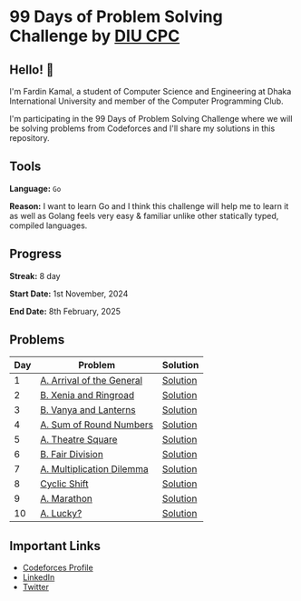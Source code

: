 # 99 Days of Problem Solving Challenge by [DIU CPC](https://www.linkedin.com/company/diu-cpc-computer-programming-club)

## Hello! 👋

I'm Fardin Kamal, a student of Computer Science and Engineering at Dhaka International University and member of the Computer Programming Club.

I'm participating in the 99 Days of Problem Solving Challenge where we will be solving problems from Codeforces and I'll share my solutions in this repository.


## Tools
**Language:** `Go`

**Reason:** I want to learn Go and I think this challenge will help me to learn it as well as Golang feels very easy & familiar unlike other statically typed, compiled languages.


## Progress
**Streak:** 8 day

**Start Date:** 1st November, 2024

**End Date:** 8th February, 2025


## Problems

| Day | Problem                                                                            | Solution                |
|-----|------------------------------------------------------------------------------------|-------------------------|
| 1   | [A. Arrival of the General](https://codeforces.com/problemset/problem/144/A)       | [Solution](./day-1.go)  |
| 2   | [B. Xenia and Ringroad](https://codeforces.com/problemset/problem/339/B)           | [Solution](./day-2.go)  |
| 3   | [B. Vanya and Lanterns](https://codeforces.com/problemset/problem/492/B)           | [Solution](./day-3.go)  |
| 4   | [A. Sum of Round Numbers](https://codeforces.com/problemset/problem/1352/A)        | [Solution](./day-4.go)  |
| 5   | [A. Theatre Square](https://codeforces.com/problemset/problem/1/A)                 | [Solution](./day-5.go)  |
| 6   | [B. Fair Division](https://codeforces.com/problemset/problem/1472/B)               | [Solution](./day-6.go)  |
| 7   | [A. Multiplication Dilemma](https://codeforces.com/problemset/gymProblem/101972/A) | [Solution](./day-7.go)  |
| 8   | [Cyclic Shift](https://codeforces.com/gym/101972/problem/K)                        | [Solution](./day-8.go)  |
| 9   | [A. Marathon](https://codeforces.com/problemset/problem/1692/A)                    | [Solution](./day-9.go)  |
| 10  | [A. Lucky?](https://codeforces.com/problemset/problem/1676/A)                      | [Solution](./day-10.go) |


## Important Links

- [Codeforces Profile](https://codeforces.com/profile/fardinkamal62)
- [LinkedIn](https://www.linkedin.com/in/fardinkamal62)
- [Twitter](https://twitter.com/fardinkamal62)
